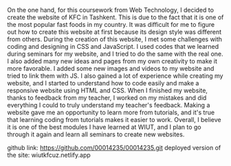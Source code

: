 On the one hand, for this coursework from Web Technology, I decided to create the website of KFC in Tashkent. This is due to the fact that it is one of the most popular fast foods in my country. It was difficult for me to figure out how to create this website at first because its design style was different from others. During the creation of this website, I met some challenges with coding and designing in CSS and JavaScript. I used codes that we learned during seminars for my website, and I tried to do the same with the real one. I also added many new ideas and pages from my own creativity to make it more favorable. I added some new images and videos to my website and tried to link them with JS.
I also gained a lot of experience while creating my website, and I started to understand how to code easily and make a responsive website using HTML and CSS. When I finished my website, thanks to feedback from my teacher, I worked on my mistakes and did everything I could to truly understand my teacher's feedback. Making a website gave me an opportunity to learn more from tutorials, and it's true that learning coding from tutorials makes it easier to work.
Overall, I believe it is one of the best modules I have learned at WIUT, and I plan to go through it again and learn all seminars to create new websites. 



github link: https://github.com/00014235/00014235.git
deployed version of the site: wiutkfcuz.netlify.app
